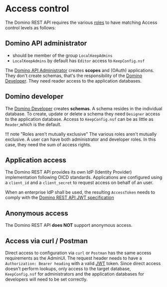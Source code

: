 # Access control

The Domino REST API requires the various [roles](usingdominorestapi/roles.md) to have matching Access control levels as follows:

## Domino API administrator

- should be member of the group `LocalKeepAdmins`
- `LocalKeepAdmins` by default has `Editor` access to `KeepConfig.nsf`

The [Domino API Administrator](../references/usingdominorestapi/roles.md#dominodomino-rest-api-administrator) creates **scopes** and (OAuth) applications. They don't create schemas, that's the responsibility of the [Domino Developer](../references/usingdominorestapi/roles.md#domino-developer). They need reader access to the application databases.

## Domino developer

The [Domino Developer](../references/usingdominorestapi/roles.md#domino-developer) creates **schemas**. A schema resides in the individual database. To create, update or delete a schema they need `Designer` access to the application database. Access to `KeepConfig.nsf` can be as little as `Reader`,which is the default.

<!-- prettier-ignore -->
!!! note "Roles aren't mutually exclusive"
    The various roles aren't mutually exclusive. A user can have both administrator and developer roles. In this case, they need the sum of access rights.

## Application access

The Domino REST API provides its own IdP (Identity Provider) implementation following OICD standards. Applications are configured using a `client_id` and a `client_secret` to request access on behalf of an user.

When an enterprise IdP shall be used, the resulting `AccessToken` needs to comply with the [Domino REST API JWT specification](jwt.md)

## Anonymous access

The Domino REST API **does NOT** support anonymous access.

## Access via curl / Postman

Direct access to configuration via `curl` or `Postman` has the same access requirements as the AdminUI. The request header needs to have a `Authorization: Bearer heading` with a valid [JWT](jwt.md) token. Since direct access doesn't perform lookups, only access to the target database, `KeepConfig.nsf` for administrators and the application databases for developers will need to be set correctly.
